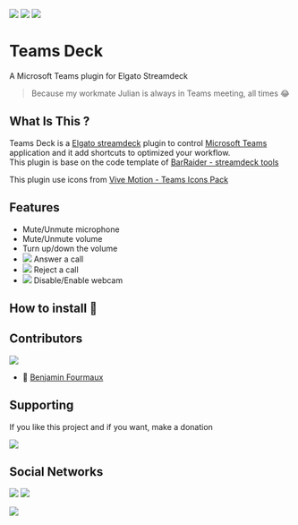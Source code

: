 [![](https://badgen.net/badge/c%23/latest/purple)]() [![](https://shields.io/badge/Microsoft-Teams-blue?logo=microsoftteams&style=flat&logoColor=white)]()
[![](https://shields.io/badge/Elgato-StreamDeck-darkblue?logo=elgato&style=flat&logoColor=white)]()

# Teams Deck
A Microsoft Teams plugin for Elgato Streamdeck
> Because my workmate Julian is always in Teams meeting, all times :joy:

## What Is This ?
Teams Deck is a [Elgato streamdeck](https://www.elgato.com/gaming/stream-deck) plugin to control [Microsoft Teams](https://www.microsoft.com/fr-fr/microsoft-teams/group-chat-software) application and it add shortcuts to optimized your workflow.
\
This plugin is base on the code template of [BarRaider - streamdeck tools](https://github.com/BarRaider/streamdeck-tools)

This plugin use icons from [Vive Motion - Teams Icons Pack](https://vivre-motion.com/products/microsoft-teams-rgb-png-shortcut-icons)

## Features
 - Mute/Unmute microphone
 - Mute/Unmute volume
 - Turn up/down the volume
 - [![](https://shields.io/badge/-in%20progress-inactive?style=flat-square)]() Answer a call
 - [![](https://shields.io/badge/-in%20progress-inactive?style=flat-square)]() Reject a call
 - [![](https://shields.io/badge/-in%20progress-inactive?style=flat-square)]() Disable/Enable webcam
 
## How to install :rocket:
 
## Contributors
[![](https://badgen.net/github/contributors/BenjaminFourmaux/Teams-Deck)](https://github.com/BenjaminFourmaux/Teams-Deck/graphs/contributors)
- :crown: [Benjamin Fourmaux](https://github.com/BenjaminFourmaux)

## Supporting
If you like this project and if you want, make a donation

[![](https://img.shields.io/badge/PayPal-00457C?style=for-the-badge&logo=paypal&logoColor=white)](https://streamlabs.com/techben-googlefanfr)

## Social Networks
[![](https://img.shields.io/youtube/channel/subscribers/UC6iaEEz7A21SfmGcbImpYDw?color=red&style=social)](https://www.youtube.com/channel/UC6iaEEz7A21SfmGcbImpYDw)
[![](https://img.shields.io/twitter/follow/BFourmaux?style=social)](https://twitter.com/BFourmaux)

[![](http://ForTheBadge.com/images/badges/built-with-love.svg)]()

